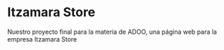 # Itzamara Store

Nuestro proyecto final para la materia de ADOO, una página web para la empresa Itzamara Store
